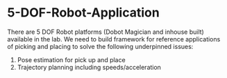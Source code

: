 # 5-DOF-Robot-Application
There are 5 DOF Robot platforms (Dobot Magician and inhouse built) available in the lab. We need
to build framework for reference applications of picking and placing to solve the following
underpinned issues:
1) Pose estimation for pick up and place
2) Trajectory planning including speeds/acceleration
